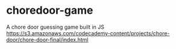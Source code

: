 # choredoor-game
A chore door guessing game built in JS
https://s3.amazonaws.com/codecademy-content/projects/chore-door/chore-door-final/index.html
